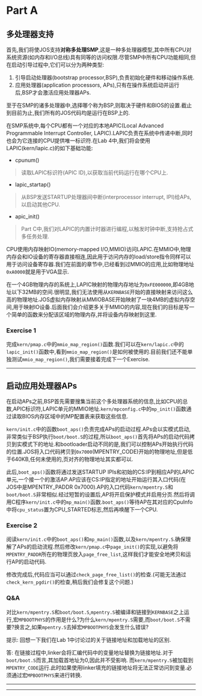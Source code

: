 # Part A

## 多处理器支持
首先,我们将使JOS支持**对称多处理SMP**,这是一种多处理器模型,其中所有CPU对系统资源(如内存和I/O总线)具有同等的访问权限.尽管SMP中所有CPU功能相同,但在启动引导过程中,它们可以分为两种类型:
1. 引导启动处理器(bootstrap processor,BSP),负责初始化硬件和移动操作系统.
2. 应用处理器(application processors, APs),只有在操作系统启动并运行后,BSP才会激活应用处理器APs.

至于在SMP的诸多处理器中,选择哪个称为BSP,则取决于硬件和BIOS的设置.截止到目前为止,我们所有的JOS代码均是运行在BSP上的.

在SMP系统中,每个CPU都有一个对应的本地APIC(Local Advanced Programmable Interrupt Controller, LAPIC).LAPIC负责在系统中传递中断,同时也会为它连接的CPU提供唯一标识符.在Lab 4中,我们将会使用LAPIC(kern/lapic.c)的如下基础功能:
* cpunum()
> 读取LAPIC标识符(APIC ID),以获取当前代码运行在哪个CPU上.

* lapic_startap()
> 从BSP发送STARTUP处理器间中断(interprocessor interrupt, IPI)给APs,以启动其他CPU.

* apic_init()
> Part C中,我们对LAPIC的内置计时器进行编程,以触发时钟中断,支持抢占式多任务处理.

CPU使用内存映射IO(memory-mapped I/O,MMIO)访问LAPIC.在MMIO中,物理内存会和IO设备的寄存器直接相连,因此用于访问内存的load/store指令同样可以用于访问设备寄存器.我们在前面的章节中,已经看到过MMIO的应用,比如物理地址`0xA0000`就是用于VGA显示.

在一个4GB物理内存的系统上,LAPIC映射的物理内存地址为`0xFE000000`,即4GB地址以下32MB的空间.很明显,我们无法使用从`KERNBASE`开始的直接映射来访问这么高的物理地址.JOS虚拟内存映射从MMIOBASE开始映射了一块4MB的虚拟内存空间,用于映射IO设备.后面我们会介绍更多关于MMIO的内容,现在我们的目标是写一个简单的函数来分配该区域的物理内存,并将设备内存映射到这里.

### Exercise 1
完成`kern/pmap.c`中的`mmio_map_region()`函数.我们可以在`kern/lapic.c`中的`lapic_init()`函数中,看到`mmio_map_region()`是如何被使用的.目前我们还不能单独测试`mmio_map_region()`,我们需要接着完成下一个Exercise.

---

## 启动应用处理器APs
在启动APs之前,BSP首先需要搜集当前这个多处理器系统的信息,比如CPU的总数,APIC标识符,LAPIC单元的MMIO地址.`kern/mpconfig.c`中的`mp_init()`函数通过读取BIOS内存区域中的MP配置表来获取这些信息.

`kern/init.c`中的函数`boot_aps()`负责完成APs的启动过程.APs会以实模式启动,非常类似于BSP执行`boot/boot.S`的过程,所以`boot_aps()`首先将APs的启动代码拷贝到实模式下的地址.和bootloader启动不同的是,我们可以控制APs开始执行代码的位置.JOS将入口代码拷贝到`0x7000`(MPENTRY_CODE)开始的物理地址,但是低于640KB,任何未使用的,页对齐的物理地址其实都可以.

此后,`boot_aps()`函数将通过发送STARTUP IPIs和初始的CS:IP到相应AP的LAPIC单元,一个接一个的激活AP.AP应该在CS:IP指定的地址开始运行其入口代码(在JOS中是MPENTRY_PADDR 0x7000).AP的入口代码`kern/mpentry.S`和`boot/boot.S`非常相似.经过短暂的设置后,AP将开启保护模式并启用分页.然后将调用C程序`kern/init.c`中的`mp_main()`函数.`boot_aps()`等待AP在其对应的CpuInfo中将`cpu_status`置为CPU_STARTED标志,然后再唤醒下一个CPU.


### Exercise 2

阅读`kern/init.c`中的`boot_aps()`和`mp_main()`函数,以及`kern/mpentry.S`.确保理解了APs的启动流程.然后修改`kern/pmap.c`中`page_init()`的实现,以避免将`MPENTRY_PADDR`所在的物理页放入`page_free_list`,这样我们才能安全地拷贝和运行AP的启动代码.

修改完成后,代码应当可以通过`check_page_free_list()`的检查.(可能无法通过`check_kern_pgdir()`的检查,稍后我们会修复这个问题.)

### Q&A
对比`kern/mpentry.S`和`boot/boot.S`,`mpentry.S`被编译和链接到`KERNBASE`之上运行,宏`MPBOOTPHYS`的作用是什么?为什么`kern/mpentry.S`需要,而`boot/boot.S`不需要?换言之,如果`mpentry.S`去掉宏`MPBOOTPHYS`会发生什么错误?

提示:
回想一下我们在Lab 1中讨论过的关于链接地址和加载地址的区别.

答:
在链接过程中,linker会将汇编代码中的变量地址替换为链接地址.对于`boot/boot.S`而言,其加载首地址为0,因此并不受影响.
而`kern/mpentry.S`被加载到`MPENTRY_CODE`运行.此时如果使用linker填充的链接地址将无法正常访问到变量.必须通过宏`MPBOOTPHYS`来进行转换.



---























































----